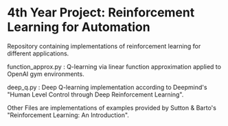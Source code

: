 # 4th Year Project: Reinforcement Learning for Automation

Repository containing implementations of reinforcement learning for different applications. 


function_approx.py : Q-learning via linear function approximation applied to OpenAI gym environments.

deep_q.py : Deep Q-learning implementation according to Deepmind's "Human Level Control through Deep Reinforcement Learning". 

Other Files are implementations of examples provided by Sutton & Barto's "Reinforcement Learning: An Introduction".
